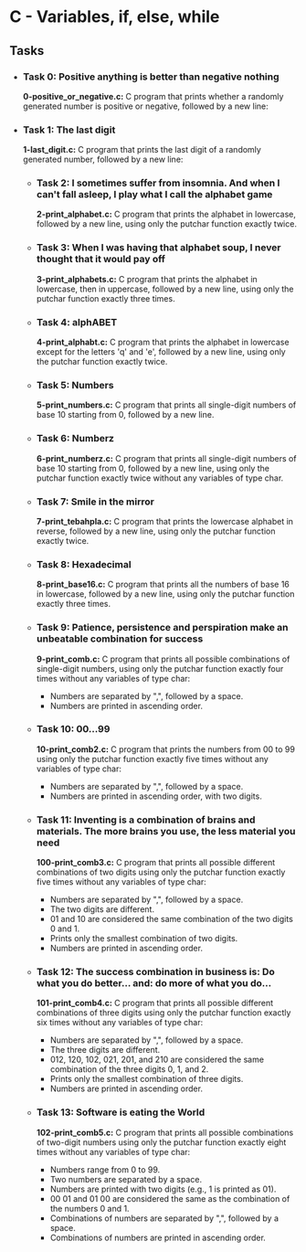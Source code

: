 <h1>C - Variables, if, else, while</h1>
<h2>Tasks</h2>
    <ul>
        <li>
            <h3>Task 0: Positive anything is better than negative nothing</h3>
            <p><b>0-positive_or_negative.c:</b> C program that prints whether a randomly generated number is positive or negative, followed by a new line:</p>
              </li>
        <li>
            <h3>Task 1: The last digit</h3>
            <p><b>1-last_digit.c:</b> C program that prints the last digit of a randomly generated number, followed by a new line:</p>
            <ul>
      </li>
    <li>
        <h3>Task 2: I sometimes suffer from insomnia. And when I can't fall asleep, I play what I call the alphabet game</h3>
        <p><b>2-print_alphabet.c:</b> C program that prints the alphabet in lowercase, followed by a new line, using only the putchar function exactly twice.</p>
     </li>
    <li>
        <h3>Task 3: When I was having that alphabet soup, I never thought that it would pay off</h3>
        <p><b>3-print_alphabets.c:</b> C program that prints the alphabet in lowercase, then in uppercase, followed by a new line, using only the putchar function exactly three times.</p>
    </li>
    <li>
            <h3>Task 4: alphABET</h3>
            <p><b>4-print_alphabt.c:</b> C program that prints the alphabet in lowercase except for the letters 'q' and 'e', followed by a new line, using only the putchar function exactly twice.</p>
  </li>
        <li>
            <h3>Task 5: Numbers</h3>
            <p><b>5-print_numbers.c:</b> C program that prints all single-digit numbers of base 10 starting from 0, followed by a new line.</p>
        </li>
        <li>
            <h3>Task 6: Numberz</h3>
            <p><b>6-print_numberz.c:</b> C program that prints all single-digit numbers of base 10 starting from 0, followed by a new line, using only the putchar function exactly twice without any variables of type char.</p>
        </li>
        <li>
            <h3>Task 7: Smile in the mirror</h3>
            <p><b>7-print_tebahpla.c:</b> C program that prints the lowercase alphabet in reverse, followed by a new line, using only the putchar function exactly twice.</p>
        </li>
        <li>
            <h3>Task 8: Hexadecimal</h3>
            <p><b>8-print_base16.c:</b> C program that prints all the numbers of base 16 in lowercase, followed by a new line, using only the putchar function exactly three times.</p>
        </li>
        <li>
            <h3>Task 9: Patience, persistence and perspiration make an unbeatable combination for success</h3>
            <p><b>9-print_comb.c:</b> C program that prints all possible combinations of single-digit numbers, using only the putchar function exactly four times without any variables of type char:</p>
            <ul>
                <li>Numbers are separated by ",", followed by a space.</li>
                <li>Numbers are printed in ascending order.</li>
            </ul>
        </li>
        <li>
            <h3>Task 10: 00...99</h3>
            <p><b>10-print_comb2.c:</b> C program that prints the numbers from 00 to 99 using only the putchar function exactly five times without any variables of type char:</p>
            <ul>
                <li>Numbers are separated by ",", followed by a space.</li>
                <li>Numbers are printed in ascending order, with two digits.</li>
            </ul>
        </li>
        <li>
            <h3>Task 11: Inventing is a combination of brains and materials. The more brains you use, the less material you need</h3>
            <p><b>100-print_comb3.c:</b> C program that prints all possible different combinations of two digits using only the putchar function exactly five times without any variables of type char:</p>
            <ul>
                <li>Numbers are separated by ",", followed by a space.</li>
                <li>The two digits are different.</li>
                <li>01 and 10 are considered the same combination of the two digits 0 and 1.</li>
                <li>Prints only the smallest combination of two digits.</li>
                <li>Numbers are printed in ascending order.</li>
            </ul>
        </li>
        <li>
            <h3>Task 12: The success combination in business is: Do what you do better... and: do more of what you do...</h3>
            <p><b>101-print_comb4.c:</b> C program that prints all possible different combinations of three digits using only the putchar function exactly six times without any variables of type char:</p>
            <ul>
                <li>Numbers are separated by ",", followed by a space.</li>
                <li>The three digits are different.</li>
                <li>012, 120, 102, 021, 201, and 210 are considered the same combination of the three digits 0, 1, and 2.</li>
                <li>Prints only the smallest combination of three digits.</li>
                <li>Numbers are printed in ascending order.</li>
            </ul>
        </li>
        <li>
            <h3>Task 13: Software is eating the World</h3>
            <p><b>102-print_comb5.c:</b> C program that prints all possible combinations of two-digit numbers using only the putchar function exactly eight times without any variables of type char:</p>
            <ul>
                <li>Numbers range from 0 to 99.</li>
                <li>Two numbers are separated by a space.</li>
                <li>Numbers are printed with two digits (e.g., 1 is printed as 01).</li>
                <li>00 01 and 01 00 are considered the same as the combination of the numbers 0 and 1.</li>
                <li>Combinations of numbers are separated by ",", followed by a space.</li>
                <li>Combinations of numbers are printed in ascending order.</li>
            </ul>
        </li>
    </ul>
